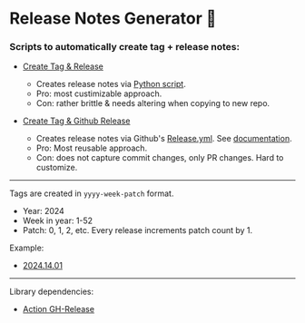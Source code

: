 # Release Notes Generator 🚀

### Scripts to automatically create tag + release notes: <br>

* [Create Tag & Release](https://github.com/seljabali/release-notes-generator/blob/main/.github/workflows/create-tag-and-release.yml)
  * Creates release notes via [Python script](https://github.com/seljabali/release-notes-generator/blob/main/.github/scripts/generate_release_notes.py).
  * Pro: most custimizable approach.
  * Con: rather brittle & needs altering when copying to new repo.

* [Create Tag & Github Release](https://github.com/seljabali/release-notes-generator/blob/main/.github/workflows/create-new-github-release.yml)
  * Creates release notes via Github's [Release.yml](https://github.com/seljabali/release-notes-generator/blob/main/.github/release.yml). See [documentation](https://docs.github.com/en/repositories/releasing-projects-on-github/automatically-generated-release-notes).
  * Pro: Most reusable approach.
  * Con: does not capture commit changes, only PR changes. Hard to customize.

--------------

Tags are created in `yyyy-week-patch` format.
- Year: 2024
- Week in year: 1-52
- Patch: 0, 1, 2, etc. Every release increments patch count by 1.

Example:
* [2024.14.01](https://github.com/seljabali/release-notes-generator/releases/tag/2024.14.01)

----------------

Library dependencies:
* [Action GH-Release](https://github.com/softprops/action-gh-release)

